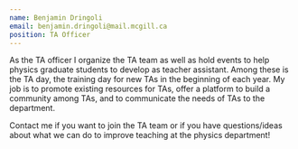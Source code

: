 ```yaml
---
name: Benjamin Dringoli
email: benjamin.dringoli@mail.mcgill.ca
position: TA Officer
---
```


As the TA officer I organize the TA team as well as hold events to help physics graduate students to develop as teacher assistant. Among these is the TA day, the training day for new TAs in the beginning of each year. My job is to promote existing resources for TAs, offer a platform to build a community among TAs, and to communicate the needs of TAs to the department.

Contact me if you want to join the TA team or if you have questions/ideas about what we can do to improve teaching at the physics department!